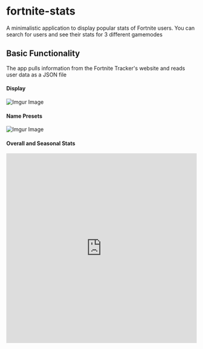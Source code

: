 # fortnite-stats

A minimalistic application to display popular stats of Fortnite users. You can search for users and see their stats for 3 different gamemodes

## Basic Functionality

The app pulls information from the Fortnite Tracker's website and reads user data as a JSON file

#### Display

![Imgur Image](https://i.imgur.com/9LqwYkW.gifv)

#### Name Presets

![Imgur Image](https://i.imgur.com/gdJQqzD.gifv)

#### Overall and Seasonal Stats

<iframe class="imgur-embed" width="100%" height="500" frameborder="0" src="https://i.imgur.com/9HMrxzi.gifv#embed"></iframe>
